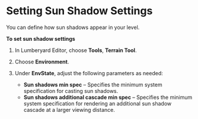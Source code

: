 # Setting Sun Shadow Settings<a name="sky-day-sun-shadows-params"></a>

You can define how sun shadows appear in your level\.

**To set sun shadow settings**

1. In Lumberyard Editor, choose **Tools**, **Terrain Tool**\.

1. Choose **Environment**\.

1. Under **EnvState**, adjust the following parameters as needed:
   + **Sun shadows min spec** – Specifies the minimum system specification for casting sun shadows\.
   + **Sun shadows additional cascade min spec** – Specifies the minimum system specification for rendering an additional sun shadow cascade at a larger viewing distance\.